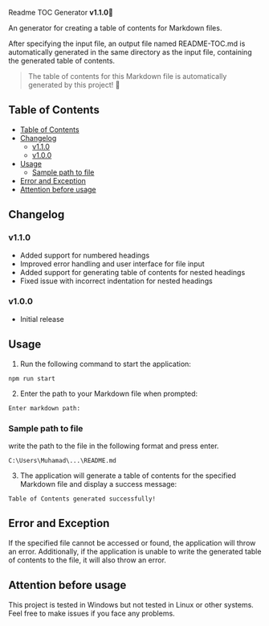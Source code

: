 Readme TOC Generator  **v1.1.0**🧬

An generator for creating a table of contents for Markdown files.

After specifying the input file, an output file named README-TOC.md is automatically generated in the same directory as the input file, containing the generated table of contents.

> The table of contents for this Markdown file is automatically generated by this project! 🥳

## Table of Contents

- [Table of Contents](#table-of-contents)
- [Changelog](#changelog)
  - [v1.1.0](#v110)
  - [v1.0.0](#v100)
- [Usage](#usage)
  - [Sample path to file](#sample-path-to-file)
- [Error and Exception](#error-and-exception)
- [Attention before usage](#attention-before-usage)


## Changelog

### v1.1.0
- Added support for numbered headings
- Improved error handling and user interface for file input
- Added support for generating table of contents for nested headings
- Fixed issue with incorrect indentation for nested headings

### v1.0.0
- Initial release

## Usage

1. Run the following command to start the application:

```shell
npm run start
```

2. Enter the path to your Markdown file when prompted:

```shell
Enter markdown path:
```

### Sample path to file

write the path to the file in the following format and press enter.

```
C:\Users\Muhamad\...\README.md
```

3. The application will generate a table of contents for the specified Markdown file and display a success message:

```shell
Table of Contents generated successfully!
```

## Error and Exception

If the specified file cannot be accessed or found, the application will throw an error. Additionally, if the application is unable to write the generated table of contents to the file, it will also throw an error.

## Attention before usage

This project is tested in Windows but not tested in Linux or other systems. Feel free to make issues if you face any problems.

